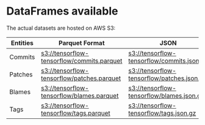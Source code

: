 # DataFrames available

The actual datasets are hosted on AWS S3:

Entities|Parquet Format|JSON
---|---|---
Commits|[s3://tensorflow-tensorflow/commits.parquet](https://s3.amazonaws.com/tensorflow-tensorflow/commits.parquet)|[s3://tensorflow-tensorflow/commits.json.gz](https://s3.amazonaws.com/tensorflow-tensorflow/commits.json.gz)
Patches|[s3://tensorflow-tensorflow/patches.parquet](https://s3.amazonaws.com/tensorflow-tensorflow/patches.parquet)|[s3://tensorflow-tensorflow/patches.json.gz](https://s3.amazonaws.com/tensorflow-tensorflow/patches.json.gz)
Blames|[s3://tensorflow-tensorflow/blames.parquet](https://s3.amazonaws.com/tensorflow-tensorflow/blames.parquet)|[s3://tensorflow-tensorflow/blames.json.gz](https://s3.amazonaws.com/tensorflow-tensorflow/blames.json.gz)
Tags|[s3://tensorflow-tensorflow/tags.parquet](https://s3.amazonaws.com/tensorflow-tensorflow/tags.parquet)|[s3://tensorflow-tensorflow/tags.json.gz](https://s3.amazonaws.com/tensorflow-tensorflow/tags.json.gz)
